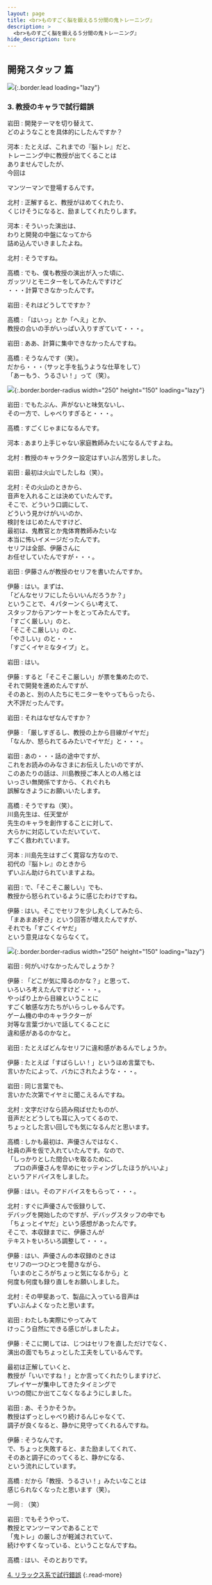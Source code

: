 ```yaml
---
layout: page
title: <br>ものすごく脳を鍛える５分間の鬼トレーニング』
description: >
  <br>ものすごく脳を鍛える５分間の鬼トレーニング』
hide_description: ture
---
```


## 開発スタッフ 篇

![](/interviews/jp/3ds/asrj/vol1/img/mainvisual3.jpg){:.border.lead loading="lazy"}

### 3. 教授のキャラで試行錯誤

岩田
: 開発テーマを切り替えて、<br>どのようなことを具体的にしたんですか？

河本
: たとえば、これまでの『脳トレ』だと、<br>トレーニング中に教授が出てくることは<br>ありませんでしたが、<br>今回は

マンツーマンで登場するんです。

北村
: 正解すると、教授がほめてくれたり、<br>くじけそうになると、励ましてくれたりします。

河本
: そういった演出は、<br>わりと開発の中盤になってから<br>詰め込んでいきましたよね。

北村
: そうですね。

高橋
: でも、僕も教授の演出が入った頃に、<br>ガッツリとモニターをしてみたんですけど<br>・・・計算できなかったんです。

岩田
: それはどうしてですか？

高橋
: 「はいっ」とか「へえ」とか、<br>教授の合いの手がいっぱい入りすぎていて・・・。

岩田
: ああ、計算に集中できなかったんですね。

高橋
: そうなんです（笑）。<br>だから・・・（サッと手を払うような仕草をして）<br>「あーもう、うるさい！」って（笑）。

![](/interviews/jp/3ds/asrj/vol1/img/photo10.jpg){:.border.border-radius width="250" height="150"  loading="lazy"}

岩田
: でもたぶん、声がないと味気ないし、<br>その一方で、しゃべりすぎると・・・。

高橋
: すごくじゃまになるんです。

河本
: あまり上手じゃない家庭教師みたいになるんですよね。

北村
: 教授のキャラクター設定はすいぶん苦労しました。

岩田
: 最初は火山でしたしね（笑）。

北村
: その火山のときから、<br>音声を入れることは決めていたんです。<br>そこで、どういう口調にして、<br>どういう見かけがいいのか、<br>検討をはじめたんですけど、<br>最初は、鬼教官とか鬼体育教師みたいな<br>本当に怖いイメージだったんです。<br>セリフは全部、伊藤さんに<br>お任せしていたんですが・・・。

岩田
: 伊藤さんが教授のセリフを書いたんですか。

伊藤
: はい。まずは、<br>「どんなセリフにしたらいいんだろうか？」<br>ということで、４パターンくらい考えて、<br>スタッフからアンケートをとってみたんです。<br>「すごく厳しい」のと、<br>「そこそこ厳しい」のと、<br>「やさしい」のと・・・<br>「すごくイヤミなタイプ」と。

岩田
: はい。

伊藤
: すると「そこそこ厳しい」が票を集めたので、<br>それで開発を進めたんですが、<br>そのあと、別の人たちにモニターをやってもらったら、<br>大不評だったんです。

岩田
: それはなぜなんですか？

伊藤
: 「厳しすぎるし、教授の上から目線がイヤだ」<br>「なんか、怒られてるみたいでイヤだ」と・・・。

岩田
: あの・・・話の途中ですが、<br>これをお読みのみなさまにお伝えしたいのですが、<br>このあたりの話は、川島教授ご本人との人格とは<br>いっさい無関係ですから、くれぐれも<br>誤解なきようにお願いいたします。

高橋
: そうですね（笑）。<br>川島先生は、任天堂が<br>先生のキャラを創作することに対して、<br>大らかに対応していただいていて、<br>すごく救われています。

河本
: 川島先生はすごく寛容な方なので、<br>初代の『脳トレ』のときから<br>ずいぶん助けられていますよね。

岩田
: で、「そこそこ厳しい」でも、<br>教授から怒られているように感じたわけですね。

伊藤
: はい。そこでセリフを少し丸くしてみたら、<br>「まあまあ好き」という回答が増えたんですが、<br>それでも「すごくイヤだ」<br>という意見はなくならなくて。

![](/interviews/jp/3ds/asrj/vol1/img/photo11.jpg){:.border.border-radius width="250" height="150"  loading="lazy"}

岩田
: 何がいけなかったんでしょうか？

伊藤
: 「どこが気に障るのかな？」と思って、<br>いろいろ考えたんですけど・・・。<br>やっぱり上から目線ということに<br>すごく敏感な方たちがいらっしゃるんです。<br>ゲーム機の中のキャラクターが<br>対等な言葉づかいで話してくることに<br>違和感があるのかなと。

岩田
: たとえばどんなセリフに違和感があるんでしょうか。

伊藤
: たとえば「すばらしい！」というほめ言葉でも、<br>言いかたによって、バカにされたような・・・。

岩田
: 同じ言葉でも、<br>言いかた次第でイヤミに聞こえるんですね。

北村
: 文字だけなら読み飛ばせたものが、<br>音声だとどうしても耳に入ってくるので、<br>ちょっとした言い回しでも気になるんだと思います。

高橋
: しかも最初は、声優さんではなく、<br>社員の声を仮で入れていたんです。なので、<br>「しっかりとした間合いを取るために、<br>　プロの声優さんを早めにセッティングしたほうがいいよ」<br>というアドバイスをしました。

伊藤
: はい。そのアドバイスをもらって・・・。

北村
: すぐに声優さんで仮録りして、<br>デバッグを開始したのですが、デバッグスタッフの中でも<br>「ちょっとイヤだ」という感想があったんです。<br>そこで、本収録までに、伊藤さんが<br>テキストをいろいろ調整して・・・。

伊藤
: はい、声優さんの本収録のときは<br>セリフの一つひとつを聞きながら、<br>「いまのところがちょっと気になるから」と<br>何度も何度も録り直しをお願いしました。

北村
: その甲斐あって、製品に入っている音声は<br>ずいぶんよくなったと思います。

岩田
: わたしも実際にやってみて<br>けっこう自然にできる感じがしましたよ。

伊藤
: そこに関しては、じつはセリフを直しただけでなく、<br>演出の面でもちょっとした工夫をしているんです。<br>

最初は正解していくと、<br>教授が「いいですね！」とか言ってくれたりしますけど、<br>プレイヤーが集中してきたタイミングで<br>いつの間にか出てこなくなるようにしました。

岩田
: あ、そうかそうか。<br>教授はずっとしゃべり続けるんじゃなくて、<br>調子が良くなると、静かに見守ってくれるんですね。

伊藤
: そうなんです。<br>で、ちょっと失敗すると、また励ましてくれて、<br>そのあと調子にのってくると、静かになる、<br>という流れにしています。

高橋
: だから「教授、うるさい！」みたいなことは<br>感じられなくなったと思います（笑）。

一同
: （笑）

岩田
: でもそうやって、<br>教授とマンツーマンであることで<br>「鬼トレ」の厳しさが軽減されていて、<br>続けやすくなっている、ということなんですね。

高橋
: はい、そのとおりです。

[4. リラックス系で試行錯誤](4.md)
{:.read-more}
